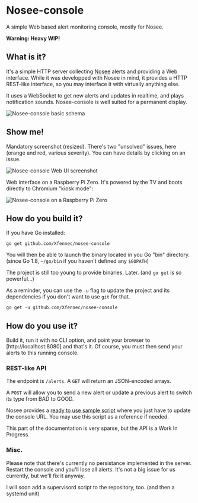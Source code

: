 # Nosee-console
A simple Web based alert monitoring console, mostly for Nosee.

**Warning: Heavy WIP!**

What is it?
-----------

It's a simple HTTP server collecting [Nosee](https://github.com/Xfennec/nosee)
alerts and providing a Web interface. While it was developped with Nosee in
mind, it provides a HTTP REST-like interface, so you may interface it with
virtually anything else.

It uses a WebSocket to get new alerts and updates in realtime, and plays
notification sounds. Nosee-console is well suited for a permanent display.

![Nosee-console basic schema](https://raw.github.com/Xfennec/nosee-console/master/doc/images/img_base.png)

Show me!
--------

Mandatory screenshot (resized). There's two "unsolved" issues, here (orange
and red, various severity). You can have details by clicking on an issue.

![Nosee-console Web UI screenshot](https://raw.github.com/Xfennec/nosee-console/master/doc/images/img_illu.jpeg)

Web interface on a Raspberry Pi Zero. It's powered by the TV and boots directly
to Chromium "kiosk mode":

![Nosee-console on a Raspberry Pi Zero](https://raw.github.com/Xfennec/nosee-console/master/doc/images/nosee-console-pi.jpeg)

How do you build it?
--------------------

If you have Go installed:

	go get github.com/Xfennec/nosee-console

You will then be able to launch the binary located in you Go "bin" directory.
(since Go 1.8, `~/go/bin` if you haven't defined any `$GOPATH`)

The project is still too young to provide binaries. Later. (and `go get` is so powerful…)

As a reminder, you can use the `-u` flag to update the project and its dependencies  if
you don't want to use `git` for that.

	go get -u github.com/Xfennec/nosee-console

How do you use it?
------------------

Build it, run it with no CLI option, and point your browser
to [http://localhost:8080] and that's it. Of course, you must then send
your alerts to this running console.

### REST-like API

The endpoint is `/alerts`. A `GET` will return an JSON-encoded arrays.

A `POST` will allow you to send a new alert or update a previous alert to
switch its type from BAD to GOOD.

Nosee provides a [ready to use sample script](https://github.com/Xfennec/nosee/blob/master/etc/scripts/alerts/nosee-console.sh)
where you just have to update the console URL. You may use this script as
a reference if needed.

This part of the documentation is very sparse, but the API is a Work In Progress.

### Misc.

Please note that there's currently no persistance implemented in the server.
Restart the console and you'll lose all alerts. It's not a big issue for
us currently, but we'll fix it anyway.

I will soon add a supervisord script to the repository, too. (and then a systemd unit)
